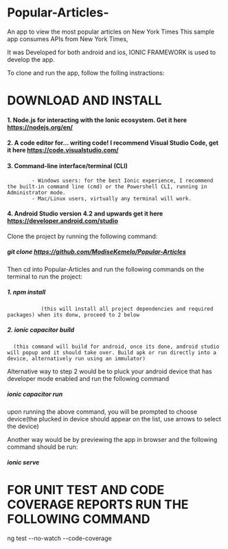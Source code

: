 # Popular-Articles-
An app to view the most popular articles on New York Times
This sample app consumes APIs from New York Times, 

It was Developed for both android and ios, IONIC FRAMEWORK is used to develop the app.

To clone and run the app, follow the folling instractions:
# DOWNLOAD AND INSTALL 
#### 1. Node.js for interacting with the Ionic ecosystem. Get it here  https://nodejs.org/en/

#### 2. A code editor for... writing code! I recommend Visual Studio Code, get it here https://code.visualstudio.com/
#### 3. Command-line interface/terminal (CLI)
            - Windows users: for the best Ionic experience, I recommend the built-in command line (cmd) or the Powershell CLI, running in Administrator mode.
            - Mac/Linux users, virtually any terminal will work.

#### 4. Android Studio version 4.2 and upwards get it here https://developer.android.com/studio

Clone the project by running the following command:
 ##### git clone https://github.com/ModiseKemelo/Popular-Articles
 
 Then cd into Popular-Articles and run the following commands on the terminal to run the project:
 ##### 1. npm install 
               (this will install all project dependencies and required packages) when its donw, proceed to 2 below
 ##### 2. ionic capacitor build 
      (this command will build for android, once its done, android studio will popup and it should take over. Build apk or run directly into a device, alternatively run using an immulator)

Alternative way to step 2 would be to pluck your android device that has developer mode enabled and run the following command

##### ionic capacitor run
 upon running the above command, you will be prompted to choose device(the plucked in device should appear on the list, use arrows to select the device)
 
 Another way would be by previewing the app in browser and the following command should be run:
 ##### ionic serve
 
 # FOR UNIT TEST AND CODE COVERAGE REPORTS RUN THE FOLLOWING COMMAND
 ng test --no-watch --code-coverage
 
